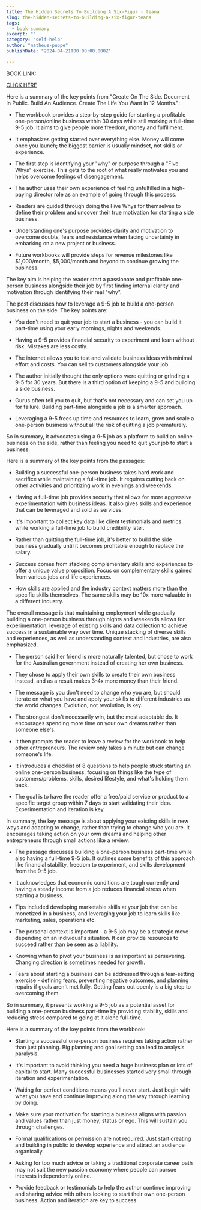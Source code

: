 ```yaml
---
title: The Hidden Secrets To Building A Six-Figur - teana
slug: the-hidden-secrets-to-building-a-six-figur-teana
tags: 
  - book-summary
excerpt: ""
category: "self-help"
author: "matheus-puppe"
publishDate: "2024-04-21T00:00:00.000Z"

---
```


BOOK LINK:

[CLICK HERE](https://www.amazon.com/gp/search?ie=UTF8&tag=matheuspupp0a-20&linkCode=ur2&linkId=4410b525877ab397377c2b5e60711c1a&camp=1789&creative=9325&index=books&keywords=the-hidden-secrets-to-building-a-six-figur-teana)



 Here is a summary of the key points from "Create On The Side. Document In Public. Build An Audience. Create The Life You Want In 12 Months.":

- The workbook provides a step-by-step guide for starting a profitable one-person/online business within 30 days while still working a full-time 9-5 job. It aims to give people more freedom, money and fulfillment. 

- It emphasizes getting started over everything else. Money will come once you launch; the biggest barrier is usually mindset, not skills or experience. 

- The first step is identifying your "why" or purpose through a "Five Whys" exercise. This gets to the root of what really motivates you and helps overcome feelings of disengagement. 

- The author uses their own experience of feeling unfulfilled in a high-paying director role as an example of going through this process. 

- Readers are guided through doing the Five Whys for themselves to define their problem and uncover their true motivation for starting a side business. 

- Understanding one's purpose provides clarity and motivation to overcome doubts, fears and resistance when facing uncertainty in embarking on a new project or business. 

- Future workbooks will provide steps for revenue milestones like $1,000/month, $5,000/month and beyond to continue growing the business.

The key aim is helping the reader start a passionate and profitable one-person business alongside their job by first finding internal clarity and motivation through identifying their real "why".

 

The post discusses how to leverage a 9-5 job to build a one-person business on the side. The key points are:

- You don't need to quit your job to start a business - you can build it part-time using your early mornings, nights and weekends. 

- Having a 9-5 provides financial security to experiment and learn without risk. Mistakes are less costly.

- The internet allows you to test and validate business ideas with minimal effort and costs. You can sell to customers alongside your job. 

- The author initially thought the only options were quitting or grinding a 9-5 for 30 years. But there is a third option of keeping a 9-5 and building a side business. 

- Gurus often tell you to quit, but that's not necessary and can set you up for failure. Building part-time alongside a job is a smarter approach.

- Leveraging a 9-5 frees up time and resources to learn, grow and scale a one-person business without all the risk of quitting a job prematurely.

So in summary, it advocates using a 9-5 job as a platform to build an online business on the side, rather than feeling you need to quit your job to start a business.

 Here is a summary of the key points from the passages:

- Building a successful one-person business takes hard work and sacrifice while maintaining a full-time job. It requires cutting back on other activities and prioritizing work in evenings and weekends. 

- Having a full-time job provides security that allows for more aggressive experimentation with business ideas. It also gives skills and experience that can be leveraged and sold as services.

- It's important to collect key data like client testimonials and metrics while working a full-time job to build credibility later. 

- Rather than quitting the full-time job, it's better to build the side business gradually until it becomes profitable enough to replace the salary. 

- Success comes from stacking complementary skills and experiences to offer a unique value proposition. Focus on complementary skills gained from various jobs and life experiences. 

- How skills are applied and the industry context matters more than the specific skills themselves. The same skills may be 10x more valuable in a different industry. 

The overall message is that maintaining employment while gradually building a one-person business through nights and weekends allows for experimentation, leverage of existing skills and data collection to achieve success in a sustainable way over time. Unique stacking of diverse skills and experiences, as well as understanding context and industries, are also emphasized.

 

- The person said her friend is more naturally talented, but chose to work for the Australian government instead of creating her own business. 

- They chose to apply their own skills to create their own business instead, and as a result makes 3-4x more money than their friend. 

- The message is you don't need to change who you are, but should iterate on what you have and apply your skills to different industries as the world changes. Evolution, not revolution, is key. 

- The strongest don't necessarily win, but the most adaptable do. It encourages spending more time on your own dreams rather than someone else's. 

- It then prompts the reader to leave a review for the workbook to help other entrepreneurs. The review only takes a minute but can change someone's life. 

- It introduces a checklist of 8 questions to help people stuck starting an online one-person business, focusing on things like the type of customers/problems, skills, desired lifestyle, and what's holding them back. 

- The goal is to have the reader offer a free/paid service or product to a specific target group within 7 days to start validating their idea. Experimentation and iteration is key.

In summary, the key message is about applying your existing skills in new ways and adapting to change, rather than trying to change who you are. It encourages taking action on your own dreams and helping other entrepreneurs through small actions like a review.

 

- The passage discusses building a one-person business part-time while also having a full-time 9-5 job. It outlines some benefits of this approach like financial stability, freedom to experiment, and skills development from the 9-5 job. 

- It acknowledges that economic conditions are tough currently and having a steady income from a job reduces financial stress when starting a business. 

- Tips included developing marketable skills at your job that can be monetized in a business, and leveraging your job to learn skills like marketing, sales, operations etc. 

- The personal context is important - a 9-5 job may be a strategic move depending on an individual's situation. It can provide resources to succeed rather than be seen as a liability. 

- Knowing when to pivot your business is as important as persevering. Changing direction is sometimes needed for growth. 

- Fears about starting a business can be addressed through a fear-setting exercise - defining fears, preventing negative outcomes, and planning repairs if goals aren't met fully. Getting fears out openly is a big step to overcoming them.

So in summary, it presents working a 9-5 job as a potential asset for building a one-person business part-time by providing stability, skills and reducing stress compared to going at it alone full-time.

 Here is a summary of the key points from the workbook:

- Starting a successful one-person business requires taking action rather than just planning. Big planning and goal setting can lead to analysis paralysis. 

- It's important to avoid thinking you need a huge business plan or lots of capital to start. Many successful businesses started very small through iteration and experimentation. 

- Waiting for perfect conditions means you'll never start. Just begin with what you have and continue improving along the way through learning by doing. 

- Make sure your motivation for starting a business aligns with passion and values rather than just money, status or ego. This will sustain you through challenges. 

- Formal qualifications or permission are not required. Just start creating and building in public to develop experience and attract an audience organically. 

- Asking for too much advice or taking a traditional corporate career path may not suit the new passion economy where people can pursue interests independently online. 

- Provide feedback or testimonials to help the author continue improving and sharing advice with others looking to start their own one-person business. Action and iteration are key to success.